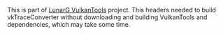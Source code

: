 This is part of [LunarG VulkanTools](https://github.com/LunarG/VulkanTools) project.
This headers needed to build vkTraceConverter without downloading and building VulkanTools and dependencies, which may take some time.
